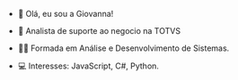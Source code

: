 - 👋 Olá, eu sou a Giovanna!

- 🐞 Analista de suporte ao negocio na TOTVS

- 👩‍🎓 Formada em Análise e Desenvolvimento de Sistemas.

- 💻 Interesses: JavaScript, C#, Python.

<!---
GiovannaBalotin/GiovannaBalotin is a ✨ special ✨ repository because its `README.md` (this file) appears on your GitHub profile.
You can click the Preview link to take a look at your changes.
--->
